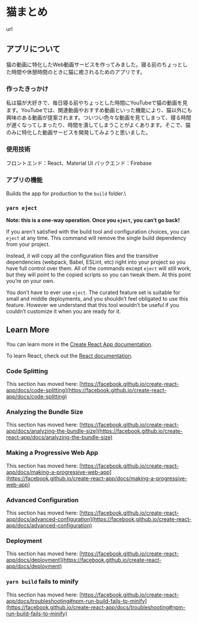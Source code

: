 # 猫まとめ

url

## アプリについて

猫の動画に特化したWeb動画サービスを作ってみました。寝る前のちょっとした時間や休憩時間のときに猫に癒されるためのアプリです。

### 作ったきっかけ

私は猫が大好きで、毎日寝る前やちょっとした時間にYouTubeで猫の動画を見ます。YouTubeでは、関連動画やおすすめ動画といった機能により、猫以外にも興味のある動画が提案されます。ついつい色々な動画を見てしまって、寝る時間が遅くなってしまったり、時間を潰してしまうことがよくあります。そこで、猫のみに特化した動画サービスを開発してみようと思いました。

### 使用技術

フロントエンド：React、Material UI
バックエンド：Firebase

### アプリの機能


Builds the app for production to the `build` folder.\
### `yarn eject`

**Note: this is a one-way operation. Once you `eject`, you can’t go back!**

If you aren’t satisfied with the build tool and configuration choices, you can `eject` at any time. This command will remove the single build dependency from your project.

Instead, it will copy all the configuration files and the transitive dependencies (webpack, Babel, ESLint, etc) right into your project so you have full control over them. All of the commands except `eject` will still work, but they will point to the copied scripts so you can tweak them. At this point you’re on your own.

You don’t have to ever use `eject`. The curated feature set is suitable for small and middle deployments, and you shouldn’t feel obligated to use this feature. However we understand that this tool wouldn’t be useful if you couldn’t customize it when you are ready for it.

## Learn More

You can learn more in the [Create React App documentation](https://facebook.github.io/create-react-app/docs/getting-started).

To learn React, check out the [React documentation](https://reactjs.org/).

### Code Splitting

This section has moved here: [https://facebook.github.io/create-react-app/docs/code-splitting](https://facebook.github.io/create-react-app/docs/code-splitting)

### Analyzing the Bundle Size

This section has moved here: [https://facebook.github.io/create-react-app/docs/analyzing-the-bundle-size](https://facebook.github.io/create-react-app/docs/analyzing-the-bundle-size)

### Making a Progressive Web App

This section has moved here: [https://facebook.github.io/create-react-app/docs/making-a-progressive-web-app](https://facebook.github.io/create-react-app/docs/making-a-progressive-web-app)

### Advanced Configuration

This section has moved here: [https://facebook.github.io/create-react-app/docs/advanced-configuration](https://facebook.github.io/create-react-app/docs/advanced-configuration)

### Deployment

This section has moved here: [https://facebook.github.io/create-react-app/docs/deployment](https://facebook.github.io/create-react-app/docs/deployment)

### `yarn build` fails to minify

This section has moved here: [https://facebook.github.io/create-react-app/docs/troubleshooting#npm-run-build-fails-to-minify](https://facebook.github.io/create-react-app/docs/troubleshooting#npm-run-build-fails-to-minify)
